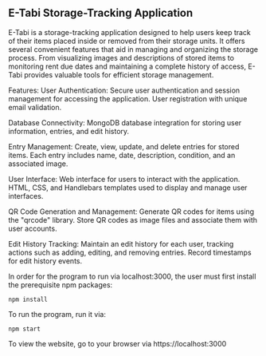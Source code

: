 ##  E-Tabi Storage-Tracking Application ##

E-Tabi is a storage-tracking application designed to help users keep track of their items placed inside or removed from their storage units. It offers several convenient features that aid in managing and organizing the storage process. From visualizing images and descriptions of stored items to monitoring rent due dates and maintaining a complete history of access, E-Tabi provides valuable tools for efficient storage management.

Features:
User Authentication:
Secure user authentication and session management for accessing the application.
User registration with unique email validation.

Database Connectivity:
MongoDB database integration for storing user information, entries, and edit history.

Entry Management:
Create, view, update, and delete entries for stored items.
Each entry includes name, date, description, condition, and an associated image.

User Interface:
Web interface for users to interact with the application.
HTML, CSS, and Handlebars templates used to display and manage user interfaces.

QR Code Generation and Management:
Generate QR codes for items using the "qrcode" library.
Store QR codes as image files and associate them with user accounts.

Edit History Tracking:
Maintain an edit history for each user, tracking actions such as adding, editing, and removing entries.
Record timestamps for edit history events.

In order for the program to run via localhost:3000, the user must first install the prerequisite npm packages:

```npm install```

To run the program, run it via: 

```npm start```

To view the website, go to your browser via https://localhost:3000
